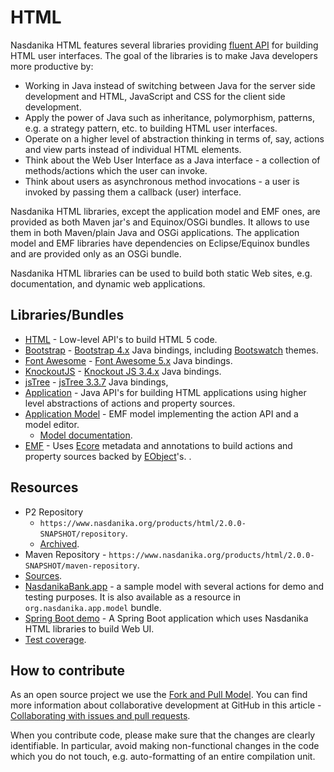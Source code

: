 # HTML

Nasdanika HTML features several libraries providing [fluent API](https://en.wikipedia.org/wiki/Fluent_interface) for building HTML user interfaces. 
The goal of the libraries is to make Java developers more productive by:

* Working in Java instead of switching between Java for the server side development and HTML, JavaScript and CSS for the client side development.
* Apply the power of Java such as inheritance, polymorphism, patterns, e.g. a strategy pattern, etc. to building HTML user interfaces.
* Operate on a higher level of abstraction thinking in terms of, say, actions and view parts instead of individual HTML elements.
* Think about the Web User Interface as a Java interface - a collection of methods/actions which the user can invoke.
* Think about users as asynchronous method invocations - a user is invoked by passing them a callback (user) interface.

Nasdanika HTML libraries, except the application model and EMF ones, are provided as both Maven jar's and Equinox/OSGi bundles. It allows to use them in both Maven/plain Java and OSGi applications. 
The application model and EMF libraries have dependencies on Eclipse/Equinox bundles and are provided only as an OSGi bundle.

Nasdanika HTML libraries can be used to build both static Web sites, e.g. documentation, and dynamic web applications.        

## Libraries/Bundles

* [HTML](html.html) - Low-level API's to build HTML 5 code. 
* [Bootstrap](bootstrap.html) - [Bootstrap 4.x](https://getbootstrap.com/) Java bindings, including [Bootswatch](https://bootswatch.com/) themes. 
* [Font Awesome](fontawesome.html) - [Font Awesome 5.x](https://fontawesome.com/) Java bindings. 
* [KnockoutJS](knockout.html) - [Knockout JS 3.4.x](https://knockoutjs.com/) Java bindings. 
* [jsTree](jstree.html) - [jsTree 3.3.7](https://www.jstree.com/) Java bindings,
* [Application](app.html) - Java API's for building HTML applications using higher level abstractions of actions and property sources.
* [Application Model](app-model.html) - EMF model implementing the action API and a model editor.
    * [Model documentation](app-model-doc).
* [EMF](emf.html) - Uses [Ecore](https://www.eclipse.org/modeling/emf/) metadata and annotations to build actions and property sources backed by [EObject](http://download.eclipse.org/modeling/emf/emf/javadoc/2.9.0/index.html?org/eclipse/emf/ecore/EObject.html)'s. .

## Resources

* P2 Repository
    * ``https://www.nasdanika.org/products/html/2.0.0-SNAPSHOT/repository``.
    * [Archived](https://www.nasdanika.org/products/html/2.0.0-SNAPSHOT/org.nasdanika.html.repository-2.0.0-SNAPSHOT.zip).
* Maven Repository - ``https://www.nasdanika.org/products/html/2.0.0-SNAPSHOT/maven-repository``.    
* [Sources](html.zip).
* [NasdanikaBank.app](NasdanikaBank.app) - a sample model with several actions for demo and testing purposes. It is also available as a resource in ``org.nasdanika.app.model`` bundle.
* [Spring Boot demo](https://github.com/Nasdanika/html-spring-boot-demo) - A Spring Boot application which uses Nasdanika HTML libraries to build Web UI.    
* [Test coverage](test-coverage/index.html).
 
## How to contribute

As an open source project we use the [Fork and Pull Model](https://help.github.com/articles/about-collaborative-development-models/).
You can find more information about collaborative development at GitHub in this article - [Collaborating with issues and pull requests](https://help.github.com/categories/collaborating-with-issues-and-pull-requests).

When you contribute code, please make sure that the changes are clearly identifiable. In particular, avoid making non-functional changes in the code which you do not touch, 
e.g. auto-formatting of an entire compilation unit. 


